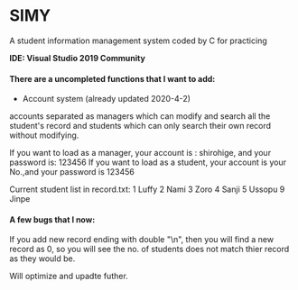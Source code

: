 # SIMY
A student information management system coded by C for practicing

**IDE: Visual Studio 2019 Community**

#### There are a uncompleted functions that I want to add:
* Account system (already updated 2020-4-2)

accounts separated as managers which can modify and search all the student's record and students which can only search their own record without modifying.

If you want to load as a manager, your account is : shirohige, and your password is: 123456
If you want to load as a student, your account is your No.,and your password is 123456

Current student list in record.txt:
1 Luffy
2 Nami
3 Zoro
4 Sanji
5 Ussopu
9 Jinpe

#### A few bugs that I now:

If you add new record ending with double "\n", then you will find a new record as 0, so you will see the no. of students does not match thier record as they would be.

Will optimize and upadte futher.
